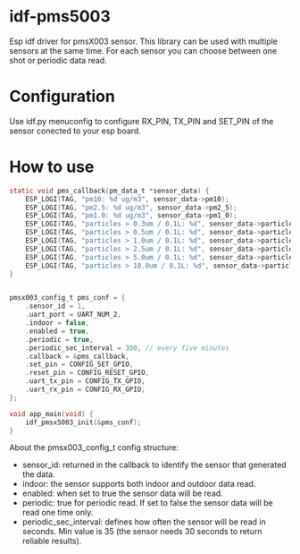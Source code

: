 # idf-pms5003

Esp idf driver for pmsX003 sensor.
This library can be used with multiple sensors at the same time. For each sensor you can choose between
one shot or periodic data read.

# Configuration

Use idf.py menuconfig to configure RX_PIN, TX_PIN and SET_PIN of the sensor conected to your esp board.

# How to use

```c
static void pms_callback(pm_data_t *sensor_data) {
    ESP_LOGI(TAG, "pm10: %d ug/m3", sensor_data->pm10);
    ESP_LOGI(TAG, "pm2.5: %d ug/m3", sensor_data->pm2_5);
    ESP_LOGI(TAG, "pm1.0: %d ug/m3", sensor_data->pm1_0);
    ESP_LOGI(TAG, "particles > 0.3um / 0.1L: %d", sensor_data->particles_03um);
    ESP_LOGI(TAG, "particles > 0.5um / 0.1L: %d", sensor_data->particles_05um);
    ESP_LOGI(TAG, "particles > 1.0um / 0.1L: %d", sensor_data->particles_10um);
    ESP_LOGI(TAG, "particles > 2.5um / 0.1L: %d", sensor_data->particles_25um);
    ESP_LOGI(TAG, "particles > 5.0um / 0.1L: %d", sensor_data->particles_50um);
    ESP_LOGI(TAG, "particles > 10.0um / 0.1L: %d", sensor_data->particles_100um);
}


pmsx003_config_t pms_conf = {
    .sensor_id = 1,
    .uart_port = UART_NUM_2,
    .indoor = false,
    .enabled = true,
    .periodic = true,
    .periodic_sec_interval = 300, // every five minutes
    .callback = &pms_callback,
    .set_pin = CONFIG_SET_GPIO,
    .reset_pin = CONFIG_RESET_GPIO,
    .uart_tx_pin = CONFIG_TX_GPIO,
    .uart_rx_pin = CONFIG_RX_GPIO,
};

void app_main(void) {
    idf_pmsx5003_init(&pms_conf);
}
```

About the pmsx003_config_t config structure:

- sensor_id: returned in the callback to identify the sensor that generated the data.
- indoor: the sensor supports both indoor and outdoor data read.
- enabled: when set to true the sensor data will be read.
- periodic: true for periodic read. If set to false the sensor data will be read one time only.
- periodic_sec_interval: defines how often the sensor will be read in seconds. Min value is 35 (the sensor needs 30 seconds to return reliable results).


